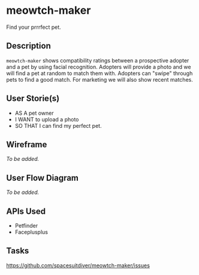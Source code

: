 # meowtch-maker
Find your prrrfect pet.

## Description
`meowtch-maker` shows compatibility ratings between a prospective adopter and a pet by using facial recognition. Adopters will provide a photo and we will find a pet at random to match them with. Adopters can "swipe" through pets to find a good match. For marketing we will also show recent matches.

## User Storie(s)

- AS A pet owner
- I WANT to upload a photo
- SO THAT I can find my perfect pet.

## Wireframe
_To be added._

## User Flow Diagram
_To be added._

## APIs Used
- Petfinder
- Faceplusplus

## Tasks
https://github.com/spacesuitdiver/meowtch-maker/issues
